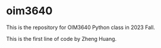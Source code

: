 # oim3640
 This is the repository for OIM3640 Python class in 2023 Fall.

This is the first line of code by Zheng Huang.